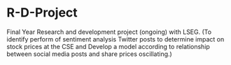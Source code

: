 # R-D-Project

Final Year Research and development project (ongoing) with LSEG. 
(To identify perform of sentiment analysis Twitter posts to determine impact on stock prices at the CSE and Develop a model according to relationship between social media posts and share prices oscillating.)

